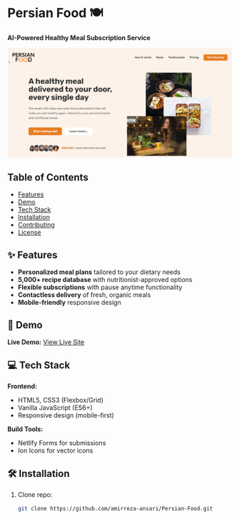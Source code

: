 # Persian Food 🍽️

**AI-Powered Healthy Meal Subscription Service**

![Persian Food Hero Section](/img/screenshot.png)

## Table of Contents

- [Features](#features)
- [Demo](#demo)
- [Tech Stack](#tech-stack)
- [Installation](#installation)
- [Contributing](#contributing)
- [License](#license)

## ✨ Features

- **Personalized meal plans** tailored to your dietary needs
- **5,000+ recipe database** with nutritionist-approved options
- **Flexible subscriptions** with pause anytime functionality
- **Contactless delivery** of fresh, organic meals
- **Mobile-friendly** responsive design

## 🚀 Demo

**Live Demo:** [View Live Site](https://persian-food.netlify.app)

## 💻 Tech Stack

**Frontend:**

- HTML5, CSS3 (Flexbox/Grid)
- Vanilla JavaScript (ES6+)
- Responsive design (mobile-first)

**Build Tools:**

- Netlify Forms for submissions
- Ion Icons for vector icons

## 🛠️ Installation

1. Clone repo:
   ```bash
   git clone https://github.com/amirreza-ansari/Persian-Food.git
   ```
